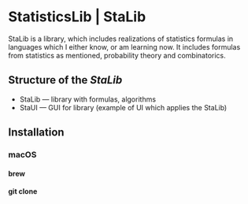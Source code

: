 # StatisticsLib | StaLib
StaLib is a library, which includes realizations of statistics formulas in languages which I either know, or am learning now.
It includes formulas from statistics as mentioned, probability theory and combinatorics.

## Structure of the _StaLib_
- StaLib — library with formulas, algorithms
- StaUI — GUI for library (example of UI which applies the StaLib)

## Installation

### macOS

#### brew

#### git clone
